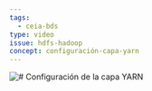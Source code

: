```yaml
---
tags:
  - ceia-bds
type: video
issue: hdfs-hadoop
concept: configuración-capa-yarn
---
```

![# Configuración de la capa YARN](https://www.youtube.com/watch?v=XP5kbGrk8oc)